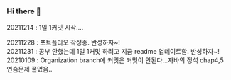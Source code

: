 ### Hi there 👋
20211214 : 1일 1커밋 시작....

20211228 : 포트폴리오 작성중. 반성하자~!  
20211231 : 공부 안했는데 1일 1커밋 하려고 지금 readme 업데이트함. 반성하자~!  
20210109 : Organization branch에 커밋은 커밋이 안된다...자바의 정석 chap4,5 연슴문제 풀었음..


<!--  
공부할 것
지바스크립트 : https://learnjs.vlpt.us/
리액트 : https://github.com/velopert/react-tutorial/blob/master/SUMMARY.md

-->

<!--
**01stone/01stone** is a ✨ _special_ ✨ repository because its `README.md` (this file) appears on your GitHub profile.

Here are some ideas to get you started:

- 🔭 I’m currently working on ...
- 🌱 I’m currently learning ...
- 👯 I’m looking to collaborate on ...
- 🤔 I’m looking for help with ...
- 💬 Ask me about ...
- 📫 How to reach me: ...
- 😄 Pronouns: ...
- ⚡ Fun fact: ...
-->
